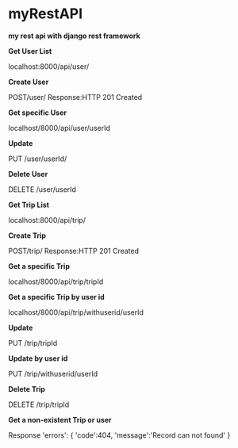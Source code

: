# myRestAPI
**my rest api with django rest framework**


**Get User List**

localhost:8000/api/user/


**Create User**

POST/user/
Response:HTTP 201 Created


**Get specific User**

localhost/8000/api/user/userId


**Update**

PUT /user/userId/


**Delete User**

DELETE /user/userId
                                       

**Get Trip List**

localhost:8000/api/trip/


**Create Trip**

POST/trip/
Response:HTTP 201 Created


**Get a specific Trip**

localhost/8000/api/trip/tripId


**Get a specific Trip by user id**

localhost/8000/api/trip/withuserid/userId


**Update**

PUT /trip/tripId


**Update by user id**

PUT /trip/withuserid/userId


**Delete Trip**

DELETE /trip/tripId


**Get a non-existent Trip or user**

Response
'errors':
{
'code':404,
'message':'Record can not found'
}
